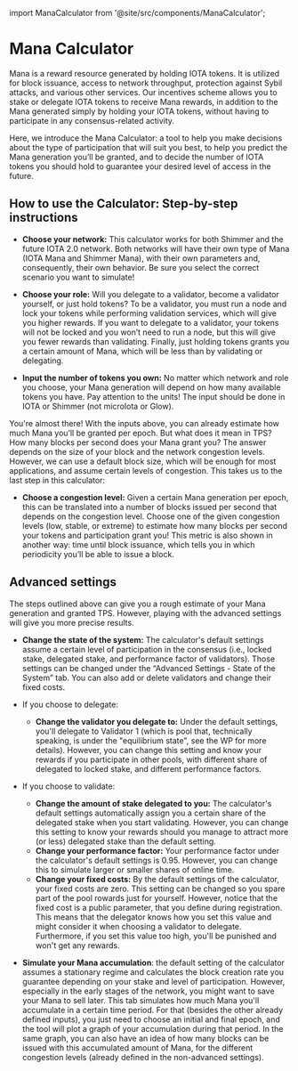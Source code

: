 import ManaCalculator from '@site/src/components/ManaCalculator';

# Mana Calculator 

Mana is a reward resource generated by holding IOTA tokens. It is utilized for block issuance, access to network throughput, protection against Sybil attacks, and various other services. Our incentives scheme allows you to stake or delegate IOTA tokens to receive Mana rewards, in addition to the Mana generated simply by holding your IOTA tokens, without having to participate in any consensus-related activity.

Here, we introduce the Mana Calculator: a tool to help you make decisions about the type of participation that will suit you best, to help you predict the Mana generation you’ll be granted, and to decide the number of IOTA tokens you should hold to guarantee your desired level of access in the future.

## How to use the Calculator: Step-by-step instructions

- **Choose your network:** This calculator works for both Shimmer and the future IOTA 2.0 network. Both networks will have their own type of Mana (IOTA Mana and Shimmer Mana), with their own parameters and, consequently, their own behavior. Be sure you select the correct scenario you want to simulate! 

- **Choose your role:** Will you delegate to a validator, become a validator yourself, or just hold tokens? To be a validator, you must run a node and lock your tokens while performing validation services, which will give you higher rewards. If you want to delegate to a validator, your tokens will not be locked and you won’t need to run a node, but this will give you fewer rewards than validating. Finally, just holding tokens grants you a certain amount of Mana, which will be less than by validating or delegating.

- **Input the number of tokens you own:** No matter which network and role you choose, your Mana generation will depend on how many available tokens you have. Pay attention to the units! The input should be done in IOTA or Shimmer (not microIota or Glow).

You're almost there! With the inputs above, you can already estimate how much Mana you’ll be granted per epoch. But what does it mean in TPS? How many blocks per second does your Mana grant you? The answer depends on the size of your block and the network congestion levels. However, we can use a default block size, which will be enough for most applications, and assume certain levels of congestion. This takes us to the last step in this calculator:

- **Choose a congestion level:** Given a certain Mana generation per epoch, this can be translated into a number of blocks issued per second that depends on the congestion level. Choose one of the given congestion levels (low, stable, or extreme) to estimate how many blocks per second your tokens and participation grant you! This metric is also shown in another way: time until block issuance, which tells you in which periodicity you’ll be able to issue a block.

<ManaCalculator/>


## Advanced settings

The steps outlined above can give you a rough estimate of your Mana generation and granted TPS. However, playing with the advanced settings will give you more precise results. 

- **Change the state of the system:** The calculator's default settings assume a certain level of participation in the consensus (i.e., locked stake, delegated stake, and performance factor of validators). Those settings can be changed under the “Advanced Settings - State of the System” tab. You can also add or delete validators and change their fixed costs. 

- If you choose to delegate:
   - **Change the validator you delegate to:** Under the default settings, you'll delegate to Validator 1 (which is  pool that, technically speaking, is under the "equilibrium state", see the WP for more details). However, you can change this setting and know your rewards if you participate in other pools, with different share of delegated to locked stake, and different performance factors.

- If you choose to validate:
   - **Change the amount of stake delegated to you:** The calculator's default settings automatically assign you a certain share of the delegated stake when you start validating. However, you can change this setting to know your rewards should you manage to attract more (or less) delegated stake than the default setting.
   - **Change your performance factor:** Your performance factor under the calculator's default settings is 0.95. However, you can change this to simulate larger or smaller shares of online time. 
   - **Change your fixed costs:** By the default settings of the calculator, your fixed costs are zero. This setting can be changed so you spare part of the pool rowards just for yourself. However, notice that the fixed cost is a public parameter, that you define during registration. This means that the delegator knows how you set this value and might consider it when choosing a validator to delegate. Furthermore, if you set this value too high, you'll be punished and won't get any rewards.

- **Simulate your Mana accumulation**: the default setting of the calculator assumes a stationary regime and calculates the block creation rate you guarantee depending on your stake and level of participation. However, especially in the early stages of the network, you might want to save your Mana to sell later. This tab simulates how much Mana you'll accumulate in a certain time period. For that (besides the other already defined inputs), you just need to choose an initial and final epoch, and the tool will plot a graph of your accumulation during that period. In the same graph, you can also have an idea of how many blocks can be issued with this accumulated amount of Mana, for the different congestion levels (already defined in the non-advanced settings).


